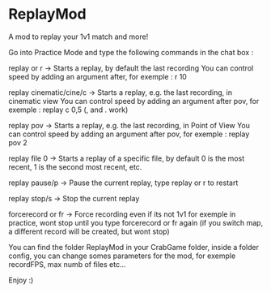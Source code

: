 # ReplayMod
A mod to replay your 1v1 match and more!

Go into Practice Mode and type the following commands in the chat box :

replay or r -> Starts a replay, by default the last recording
  You can control speed by adding an argument after, for exemple : r 10
  
replay cinematic/cine/c -> Starts a replay, e.g. the last recording, in cinematic view 
  You can control speed by adding an argument after pov, for exemple : replay c 0,5 (, and . work)
  
replay pov -> Starts a replay, e.g. the last recording, in Point of View
  You can control speed by adding an argument after pov, for exemple : replay pov 2 
  
replay file 0 -> Starts a replay of a specific file, by default 0 is the most recent, 1 is the second most recent, etc.

replay pause/p -> Pause the current replay, type replay or r to restart

replay stop/s -> Stop the current replay

forcerecord or fr -> Force recording even if its not 1v1 for exemple in practice, wont stop until you type forcerecord or fr again (if you switch map, a different record will be created, but wont stop)



You can find the folder ReplayMod in your CrabGame folder, inside a folder config, you can change somes parameters for the mod, for exemple recordFPS, max numb of files etc...


Enjoy :)


  
